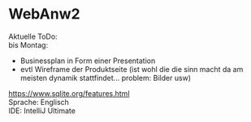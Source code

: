 # WebAnw2

Aktuelle ToDo: <br>
bis Montag: <br>
  - Businessplan in Form einer Presentation
  - evtl Wireframe der Produktseite (ist wohl die die sinn macht da am meisten dynamik stattfindet... problem: Bilder usw)

https://www.sqlite.org/features.html <br>
Sprache: Englisch <br>
IDE: IntelliJ Ultimate <br>
